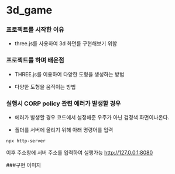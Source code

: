# 3d_game

### 프로젝트를 시작한 이유

- three.js를 사용하여 3d 화면를 구현해보기 위함

### 프로젝트를 하며 배운점

- THREE.js를 이용하여 다양한 도형을 생성하는 방법

- 다양한 도형을 움직이는 방법

### 실행시 CORP policy 관련 에러가 발생할 경우

- 에러가 발생할 경우 코드에서 설정해준 우주가 아닌 검정색 화면이나온다.

- 폴더를 서버에 올리기 위해 아래 명령어를 입력

```npx http-server```

이후 주소창에 서버 주소를 입력하여 실행가능 http://127.0.0.1:8080

###구현 이미지

